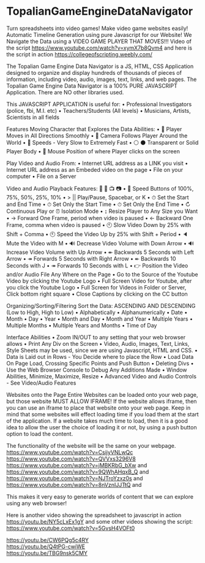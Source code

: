 # TopalianGameEngineDataNavigator
Turn spreadsheets into video games! Make video game websites easily! Automatic Timeline Generation using pure Javascript for our Website! We Navigate the Data using a VIDEO GAME PLAYER THAT MOVES!!!  Video of the script https://www.youtube.com/watch?v=xymX7b8Qvm4 and here is the script in action https://collegeofscripting.weebly.com/ 

The Topalian Game Engine Data Navigator is a JS, HTML, CSS Application designed to organize and display hundreds of thousands of pieces of information, including video, audio, images, text, links, and web pages.
The Topalian Game Engine Data Navigator is a 100% PURE JAVASCRIPT Application. There are NO other libraries used. 

This JAVASCRIPT APPLICATION is useful for:
    • Professional Investigators (police, fbi, M.I. etc)
    • Teachers/Students (All levels)
    • Musicians, Artists, Scientists in all fields
    
Features
Moving Character that Explores the Data
Abilities:
    • 🔆 Player Moves in All Directions Smoothly
    • 🎥 Camera Follows Player Around the World
    • 🏃 Speeds - Very Slow to Extremely Fast
    • ⚪ ⚫ Transparent or Solid Player Body
    • 📌 Mouse Position of where Player clicks on the screen
    
Play Video and Audio
From:
    • Internet URL address as a LINK you visit
    • Internet URL address as an Embeded video on the page
    • File on your computer
    • File on a Server
    
Video and Audio Playback Features: 🎥 🎵 📺  📷 
    • 🏃 Speed Buttons of 100%, 75%, 50%, 25%, 10%
    • > || Play/Pause, Spacebar, or K
    • ⏱ Set the Start and End Time
    • ⏱ Set Only the Start Time
    • ⏱ Set Only the End Time
    • ↻ Continuous Play or ⏰ Isolation Mode
    •  ↨ Resize Player to Any Size you Want
    • → Forward One Frame, period when video is paused
    • ← Backward One Frame, comma when video is paused
    • 🕙 Slow Video Down by 25% with Shift + Comma
    • 🕙 Speed the Video Up by 25% with Shift + Period
    • 🔈Mute the Video with M
    • 🔊  Decrease Video Volume with Down Arrow
    • 🔊  Increase Video Volume with Up Arrow
    • ↞ Backwards 5 Seconds with Left Arrow
    • ↠ Forwards 5 Seconds with Right Arrow
    • ↞ Backwards 10 Seconds with J
    • ↠ Forwards 10 Seconds with L
    • 👉 Position the Video and/or Audio File Any Where on the Page
    • Go to the Source of the Youtube Video by clicking the Youtube Logo
    • Full Screen Video for Youtube, after you click the Youtube Logo
    • Full Screen for Videos in Folder or Server, Click bottom right square
    • Close Captions by clicking on the CC button

Organizing/Sorting/Filtering
Sort the Data: ASCENDING AND DESCENDING (Low to High, High to Low)
    • Alphabetically
    • Alphanumerically
    • Date
    • Month
    • Day
    • Year
    • Month and Day
    • Month and Year
    • Multiple Years
    • Multiple Months
    • Multiple Years and Months
    • Time of Day


Interface
Abilities
    • Zoom IN/OUT to any setting that your web browser allows
    • Print Any Div on the Screen
    • Video, Audio, Images, Text, Links, Style Sheets may be used, since we are using Javascript, HTML and CSS.
    • Data is Laid out in Rows - You Decide where to place the Row 
    • Load Data On Page Load, Crossing Specific Points and Push Button
    • Deleting Divs
    • Use the Web Browser Console to Debug Any Additions Made
    • Window Abilities, Minimize, Maximize, Resize
    • Advanced Video and Audio Controls - See Video/Audio Features


Websites onto the Page
Entire Websites can be loaded onto your web page, but those website MUST ALLOW IFRAME!
If the website allows iframe, then you can use an iframe to place that website onto your web page.
Keep in mind that some websites will effect loading time if you load them at the start of the application. If a website takes much time to load, then it is a good idea to allow the user the choice of loading it or not, by using a push button option to load the content.

The functionality of the website will be the same on your webpage.
https://www.youtube.com/watch?v=CsijyVNLwQc
https://www.youtube.com/watch?v=QVVxs3296V8 
https://www.youtube.com/watch?v=jMBKRbG_bXw and 
https://www.youtube.com/watch?v=9QWhAHqxB_Q and 
https://www.youtube.com/watch?v=NJTroYzxz0s and 
https://www.youtube.com/watch?v=8nVznIJJTtQ and 
 
 This makes it very easy to generate worlds of content that we can explore using any web browser!

Here is another video showing the spreadsheet to javascript in action
https://youtu.be/NY5cLxEx1gY and some other videos showing the script:
https://www.youtube.com/watch?v=5GvsH4VOFt0

https://youtu.be/CW6PQg5c4RY   
https://youtu.be/Q4tPG-cwiWE  
https://youtu.be/TBG9nsk5CMY
